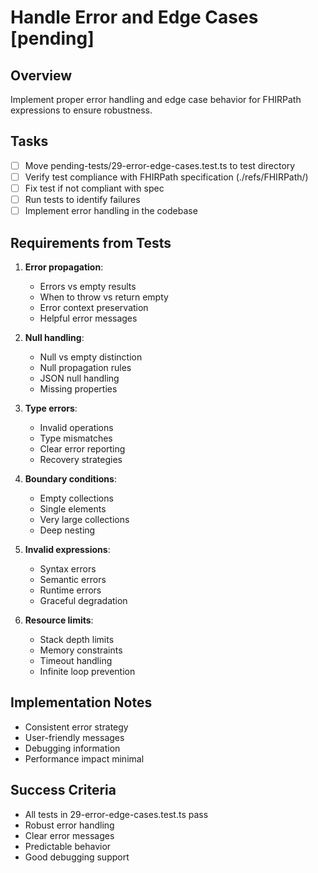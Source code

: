 # Handle Error and Edge Cases [pending]

## Overview
Implement proper error handling and edge case behavior for FHIRPath expressions to ensure robustness.

## Tasks
- [ ] Move pending-tests/29-error-edge-cases.test.ts to test directory
- [ ] Verify test compliance with FHIRPath specification (./refs/FHIRPath/)
- [ ] Fix test if not compliant with spec
- [ ] Run tests to identify failures
- [ ] Implement error handling in the codebase

## Requirements from Tests
1. **Error propagation**:
   - Errors vs empty results
   - When to throw vs return empty
   - Error context preservation
   - Helpful error messages

2. **Null handling**:
   - Null vs empty distinction
   - Null propagation rules
   - JSON null handling
   - Missing properties

3. **Type errors**:
   - Invalid operations
   - Type mismatches
   - Clear error reporting
   - Recovery strategies

4. **Boundary conditions**:
   - Empty collections
   - Single elements
   - Very large collections
   - Deep nesting

5. **Invalid expressions**:
   - Syntax errors
   - Semantic errors
   - Runtime errors
   - Graceful degradation

6. **Resource limits**:
   - Stack depth limits
   - Memory constraints
   - Timeout handling
   - Infinite loop prevention

## Implementation Notes
- Consistent error strategy
- User-friendly messages
- Debugging information
- Performance impact minimal

## Success Criteria
- All tests in 29-error-edge-cases.test.ts pass
- Robust error handling
- Clear error messages
- Predictable behavior
- Good debugging support